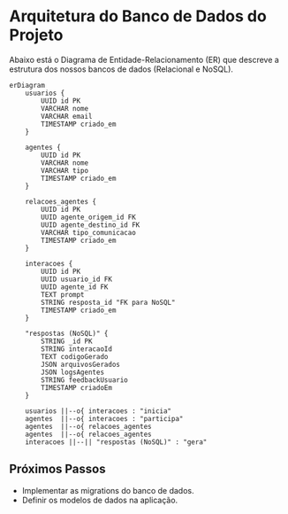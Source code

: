 # Arquitetura do Banco de Dados do Projeto

Abaixo está o Diagrama de Entidade-Relacionamento (ER) que descreve a estrutura dos nossos bancos de dados (Relacional e NoSQL).

```mermaid
erDiagram
    usuarios {
        UUID id PK
        VARCHAR nome
        VARCHAR email
        TIMESTAMP criado_em
    }

    agentes {
        UUID id PK
        VARCHAR nome
        VARCHAR tipo
        TIMESTAMP criado_em
    }

    relacoes_agentes {
        UUID id PK
        UUID agente_origem_id FK
        UUID agente_destino_id FK
        VARCHAR tipo_comunicacao
        TIMESTAMP criado_em
    }

    interacoes {
        UUID id PK
        UUID usuario_id FK
        UUID agente_id FK
        TEXT prompt
        STRING resposta_id "FK para NoSQL"
        TIMESTAMP criado_em
    }

    "respostas (NoSQL)" {
        STRING _id PK
        STRING interacaoId
        TEXT codigoGerado
        JSON arquivosGerados
        JSON logsAgentes
        STRING feedbackUsuario
        TIMESTAMP criadoEm
    }

    usuarios ||--o{ interacoes : "inicia"
    agentes  ||--o{ interacoes : "participa"
    agentes  ||--o{ relacoes_agentes
    agentes  ||--o{ relacoes_agentes
    interacoes ||--|| "respostas (NoSQL)" : "gera"
```

## Próximos Passos
- Implementar as migrations do banco de dados.
- Definir os modelos de dados na aplicação.
